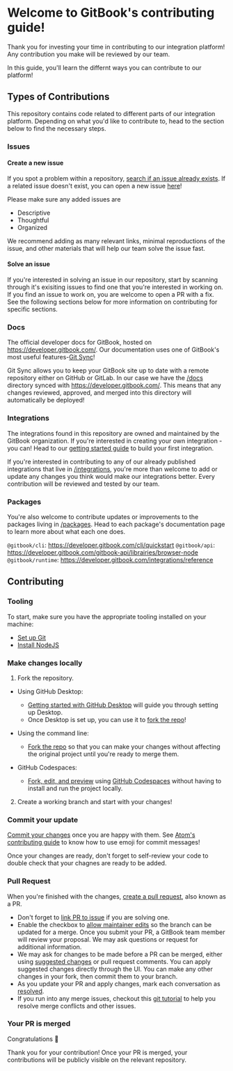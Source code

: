 # Welcome to GitBook's contributing guide!

Thank you for investing your time in contributing to our integration platform! Any contribution you make will be reviewed by our team.

In this guide, you'll learn the differnt ways you can contribute to our platform!

## Types of Contributions

This repository contains code related to different parts of our integration platform. Depending on what you'd like to contribute to, head to the section below to find the necessary steps.

### Issues

#### Create a new issue

If you spot a problem within a repository, [search if an issue already exists](https://docs.github.com/en/github/searching-for-information-on-github/searching-on-github/searching-issues-and-pull-requests#search-by-the-title-body-or-comments). If a related issue doesn't exist, you can open a new issue [here](https://github.com/GitbookIO/integrations/issues/new/choose)!

Please make sure any added issues are

- Descriptive
- Thoughtful
- Organized

We recommend adding as many relevant links, minimal reproductions of the issue, and other materials that will help our team solve the issue fast.

#### Solve an issue

If you're interested in solving an issue in our repository, start by scanning through it's exisiting issues to find one that you're interested in working on. If you find an issue to work on, you are welcome to open a PR with a fix. See the following sections below for more information on contributing for specific sections.

### Docs
The official developer docs for GitBook, hosted on https://developer.gitbook.com/. Our documentation uses one of GitBook's most useful features-[Git Sync](https://docs.gitbook.com/product-tour/git-sync)!

Git Sync allows you to keep your GitBook site up to date with a remote repository either on GitHub or GitLab. In our case we have the [/docs](../docs/) directory synced with https://developer.gitbook.com/. This means that any changes reviewed, approved, and merged into this directory will automatically be deployed!

### Integrations
The integrations found in this repository are owned and maintained by the GitBook organization. If you're interested in creating your own integration - you can! Head to our [getting started guide](https://developer.gitbook.com/getting-started/setup-guide) to build your first integration.

If you're interested in contributing to any of our already published integrations that live in [/integrations](../integrations/), you're more than welcome to add or update any changes you think would make our integrations better. Every contribution will be reviewed and tested by our team.

### Packages
You're also welcome to contribute updates or improvements to the packages living in [/packages](../packages/). Head to each package's documentation page to learn more about what each one does.

`@gitbook/cli`: https://developer.gitbook.com/cli/quickstart
`@gitbook/api`: https://developer.gitbook.com/gitbook-api/librairies/browser-node
`@gitbook/runtime`: https://developer.gitbook.com/integrations/reference

## Contributing

### Tooling
To start, make sure you have the appropriate tooling installed on your machine:

- [Set up Git](https://docs.github.com/en/get-started/quickstart/set-up-git)
- [Install NodeJS](https://nodejs.org/en/download/)

### Make changes locally

1. Fork the repository.

- Using GitHub Desktop:

  - [Getting started with GitHub Desktop](https://docs.github.com/en/desktop/installing-and-configuring-github-desktop/getting-started-with-github-desktop) will guide you through setting up Desktop.
  - Once Desktop is set up, you can use it to [fork the repo](https://docs.github.com/en/desktop/contributing-and-collaborating-using-github-desktop/cloning-and-forking-repositories-from-github-desktop)!

- Using the command line:

  - [Fork the repo](https://docs.github.com/en/github/getting-started-with-github/fork-a-repo#fork-an-example-repository) so that you can make your changes without affecting the original project until you're ready to merge them.

- GitHub Codespaces:
  - [Fork, edit, and preview](https://docs.github.com/en/free-pro-team@latest/github/developing-online-with-codespaces/creating-a-codespace) using [GitHub Codespaces](https://github.com/features/codespaces) without having to install and run the project locally.

2. Create a working branch and start with your changes!

### Commit your update

[Commit your changes](https://github.com/git-guides/git-commit) once you are happy with them. See [Atom's contributing guide](https://github.com/atom/atom/blob/master/CONTRIBUTING.md#git-commit-messages) to know how to use emoji for commit messages!

Once your changes are ready, don't forget to self-review your code to double check that your chagnes are ready to be added.

### Pull Request

When you're finished with the changes, [create a pull request](https://docs.github.com/en/pull-requests/collaborating-with-pull-requests/proposing-changes-to-your-work-with-pull-requests/creating-a-pull-request), also known as a PR.

- Don't forget to [link PR to issue](https://docs.github.com/en/issues/tracking-your-work-with-issues/linking-a-pull-request-to-an-issue) if you are solving one.
- Enable the checkbox to [allow maintainer edits](https://docs.github.com/en/github/collaborating-with-issues-and-pull-requests/allowing-changes-to-a-pull-request-branch-created-from-a-fork) so the branch can be updated for a merge.
  Once you submit your PR, a GitBook team member will review your proposal. We may ask questions or request for additional information.
- We may ask for changes to be made before a PR can be merged, either using [suggested changes](https://docs.github.com/en/github/collaborating-with-issues-and-pull-requests/incorporating-feedback-in-your-pull-request) or pull request comments. You can apply suggested changes directly through the UI. You can make any other changes in your fork, then commit them to your branch.
- As you update your PR and apply changes, mark each conversation as [resolved](https://docs.github.com/en/github/collaborating-with-issues-and-pull-requests/commenting-on-a-pull-request#resolving-conversations).
- If you run into any merge issues, checkout this [git tutorial](https://lab.github.com/githubtraining/managing-merge-conflicts) to help you resolve merge conflicts and other issues.

### Your PR is merged

Congratulations 🎉 

Thank you for your contribution! Once your PR is merged, your contributions will be publicly visible on the relevant repository.